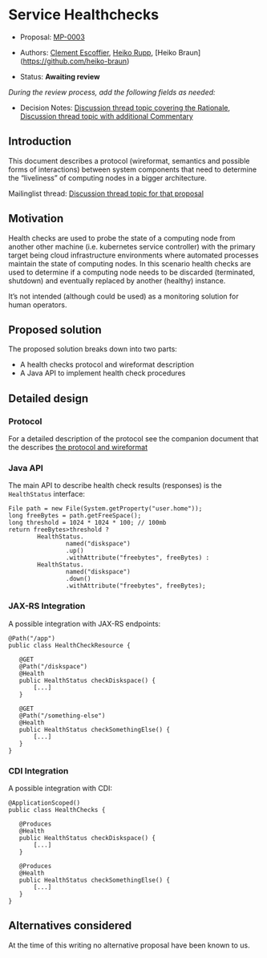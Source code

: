 # Service Healthchecks

* Proposal: [MP-0003](0003-health-checks.md)
* Authors: [Clement Escoffier](https://github.com/cescoffier), [Heiko Rupp](https://github.com/pilhuhn), [Heiko Braun] (https://github.com/heiko-braun)

* Status: **Awaiting review**

*During the review process, add the following fields as needed:*

* Decision Notes: [Discussion thread topic covering the  Rationale](https://groups.google.com/forum/#!forum/microprofile), [Discussion thread topic with additional Commentary](https://groups.google.com/forum/#!forum/microprofile)

## Introduction

This document describes a protocol (wireformat, semantics and possible forms of interactions) between system components that need to determine the “liveliness” of computing nodes in a bigger architecture.


Mailinglist thread: [Discussion thread topic for that proposal](https://groups.google.com/forum/#!topic/microprofile/jIZAKiu76ys)

## Motivation

Health checks are used to probe the state of a computing node from another other machine (i.e. kubernetes service controller) with the primary target being cloud infrastructure environments where automated processes maintain the state of computing nodes. In this scenario health checks are used to determine if a computing node needs to be discarded (terminated, shutdown) and eventually replaced by another (healthy) instance.

It’s not intended (although could be used) as a monitoring solution for human operators.

## Proposed solution

The proposed solution breaks down into two parts:

- A health checks protocol and wireformat description
- A Java API to implement health check procedures

## Detailed design

### Protocol

For a detailed description of the protocol see the companion document that the describes [the protocol and wireformat](0003-spec.md)

### Java API

The main API to describe health check results (responses) is the `HealthStatus` interface:

```
File path = new File(System.getProperty("user.home"));
long freeBytes = path.getFreeSpace();
long threshold = 1024 * 1024 * 100; // 100mb
return freeBytes>threshold ?
        HealthStatus.
                named("diskspace")
                .up()
                .withAttribute("freebytes", freeBytes) :
        HealthStatus.
                named("diskspace")
                .down()
                .withAttribute("freebytes", freeBytes);
```

### JAX-RS Integration

A possible integration with JAX-RS endpoints:
 ```
@Path("/app")
public class HealthCheckResource {

    @GET
    @Path("/diskspace")
    @Health
    public HealthStatus checkDiskspace() {
        [...]
    }

    @GET
    @Path("/something-else")
    @Health
    public HealthStatus checkSomethingElse() {
        [...]
    }
}
 ```

### CDI Integration

A possible integration with CDI:
 ```
@ApplicationScoped()
public class HealthChecks {

    @Produces    
    @Health
    public HealthStatus checkDiskspace() {
        [...]
    }

    @Produces    
    @Health
    public HealthStatus checkSomethingElse() {
        [...]
    }
}
 ```

## Alternatives considered

At the time  of this writing no alternative proposal have been known to us.
